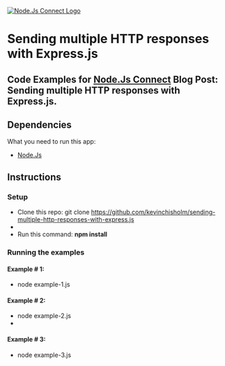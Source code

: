 [![Node.Js Connect Logo](http://www.nodejsconnect.com//sites/default/themes/drupalconnect/images/layout/logo-lo.png)](http://www.nodejsconnect.com/)

# Sending multiple HTTP responses with Express.js

## Code Examples for [Node.Js Connect](http://www.nodejsconnect.com/) Blog Post: Sending multiple HTTP responses with Express.js.

## Dependencies

What you need to run this app:

* [Node.Js](https://nodejs.org)

## Instructions

### Setup

* Clone this repo: git clone https://github.com/kevinchisholm/sending-multiple-http-responses-with-express.js
* 
* Run this command: **npm install**

### Running the examples

#### Example # 1:

* node example-1.js

#### Example # 2:

* node example-2.js
* 
#### Example # 3:

* node example-3.js